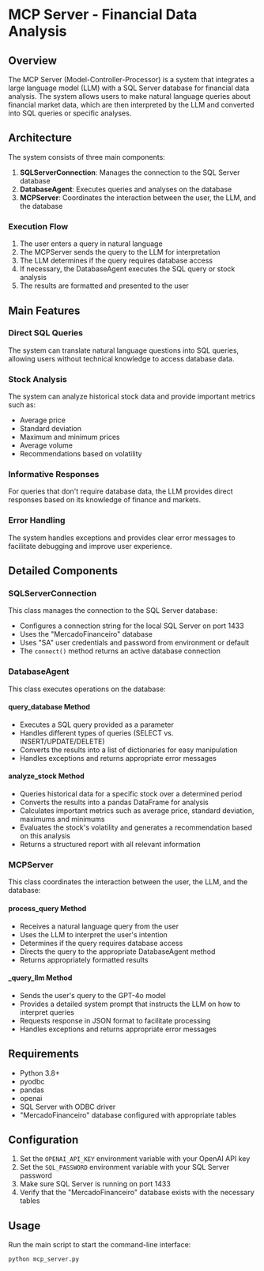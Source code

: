 # MCP Server - Financial Data Analysis

## Overview

The MCP Server (Model-Controller-Processor) is a system that integrates a large language model (LLM) with a SQL Server database for financial data analysis. The system allows users to make natural language queries about financial market data, which are then interpreted by the LLM and converted into SQL queries or specific analyses.

## Architecture

The system consists of three main components:

1. **SQLServerConnection**: Manages the connection to the SQL Server database
2. **DatabaseAgent**: Executes queries and analyses on the database
3. **MCPServer**: Coordinates the interaction between the user, the LLM, and the database

### Execution Flow

1. The user enters a query in natural language
2. The MCPServer sends the query to the LLM for interpretation
3. The LLM determines if the query requires database access
4. If necessary, the DatabaseAgent executes the SQL query or stock analysis
5. The results are formatted and presented to the user

## Main Features

### Direct SQL Queries
The system can translate natural language questions into SQL queries, allowing users without technical knowledge to access database data.

### Stock Analysis
The system can analyze historical stock data and provide important metrics such as:
- Average price
- Standard deviation
- Maximum and minimum prices
- Average volume
- Recommendations based on volatility

### Informative Responses
For queries that don't require database data, the LLM provides direct responses based on its knowledge of finance and markets.

### Error Handling
The system handles exceptions and provides clear error messages to facilitate debugging and improve user experience.

## Detailed Components

### SQLServerConnection
This class manages the connection to the SQL Server database:
- Configures a connection string for the local SQL Server on port 1433
- Uses the "MercadoFinanceiro" database
- Uses "SA" user credentials and password from environment or default
- The `connect()` method returns an active database connection

### DatabaseAgent
This class executes operations on the database:

#### query_database Method
- Executes a SQL query provided as a parameter
- Handles different types of queries (SELECT vs. INSERT/UPDATE/DELETE)
- Converts the results into a list of dictionaries for easy manipulation
- Handles exceptions and returns appropriate error messages

#### analyze_stock Method
- Queries historical data for a specific stock over a determined period
- Converts the results into a pandas DataFrame for analysis
- Calculates important metrics such as average price, standard deviation, maximums and minimums
- Evaluates the stock's volatility and generates a recommendation based on this analysis
- Returns a structured report with all relevant information

### MCPServer
This class coordinates the interaction between the user, the LLM, and the database:

#### process_query Method
- Receives a natural language query from the user
- Uses the LLM to interpret the user's intention
- Determines if the query requires database access
- Directs the query to the appropriate DatabaseAgent method
- Returns appropriately formatted results

#### _query_llm Method
- Sends the user's query to the GPT-4o model
- Provides a detailed system prompt that instructs the LLM on how to interpret queries
- Requests response in JSON format to facilitate processing
- Handles exceptions and returns appropriate error messages

## Requirements

- Python 3.8+
- pyodbc
- pandas
- openai
- SQL Server with ODBC driver
- "MercadoFinanceiro" database configured with appropriate tables

## Configuration

1. Set the `OPENAI_API_KEY` environment variable with your OpenAI API key
2. Set the `SQL_PASSWORD` environment variable with your SQL Server password
3. Make sure SQL Server is running on port 1433
4. Verify that the "MercadoFinanceiro" database exists with the necessary tables

## Usage

Run the main script to start the command-line interface:

```bash
python mcp_server.py